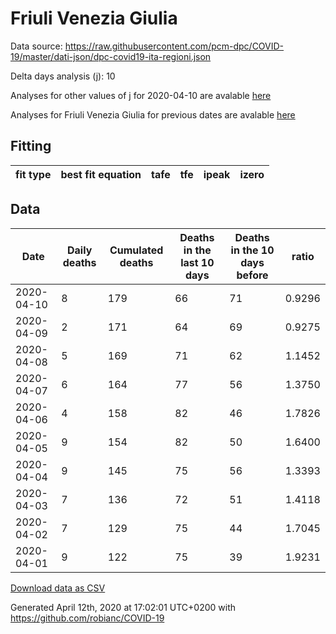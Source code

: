# Friuli Venezia Giulia

Data source: https://raw.githubusercontent.com/pcm-dpc/COVID-19/master/dati-json/dpc-covid19-ita-regioni.json

Delta days analysis (j): 10

Analyses for other values of j for 2020-04-10 are avalable [here](../2020-04-10/README.md)

Analyses for Friuli Venezia Giulia for previous dates are avalable [here](../README.md)

## Fitting 
|fit type|best fit equation|tafe|tfe|ipeak|izero|
|-------|-----|--------|------|---|---|

## Data
|Date|Daily deaths|Cumulated deaths|Deaths in the last 10 days|Deaths in the 10 days before|ratio|
|----|----------|-----------|-------|--------------------|-----|
|2020-04-10|8|179|66|71|0.9296|
|2020-04-09|2|171|64|69|0.9275|
|2020-04-08|5|169|71|62|1.1452|
|2020-04-07|6|164|77|56|1.3750|
|2020-04-06|4|158|82|46|1.7826|
|2020-04-05|9|154|82|50|1.6400|
|2020-04-04|9|145|75|56|1.3393|
|2020-04-03|7|136|72|51|1.4118|
|2020-04-02|7|129|75|44|1.7045|
|2020-04-01|9|122|75|39|1.9231|

[Download data as CSV](COVID-19_friuli_venezia_giulia_j10_2020-04-10.csv)

Generated April 12th, 2020 at 17:02:01 UTC+0200 with https://github.com/robianc/COVID-19
